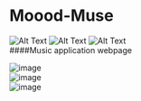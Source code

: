 # Moood-Muse
![Alt Text](https://img.shields.io/badge/HTML-5-brightgreen)
![Alt Text](https://img.shields.io/badge/CSS-3-red)
![Alt Text](https://img.shields.io/badge/Bootstap-3-green)
<br>
####Music application webpage

![image](https://drive.google.com/uc?export=view&id=1pScKbaBQIb_mCaSG-hWqpt1l2r5DVipL)
<br>
![image](https://drive.google.com/uc?export=view&id=1XS3zbhxFDjBgv0UHA-UVcDOYOKmvIxKs)
<br>
![image](https://drive.google.com/uc?export=view&id=1g70COtBYYPZGJuKbWA0E2ACzPETeaWgh)
